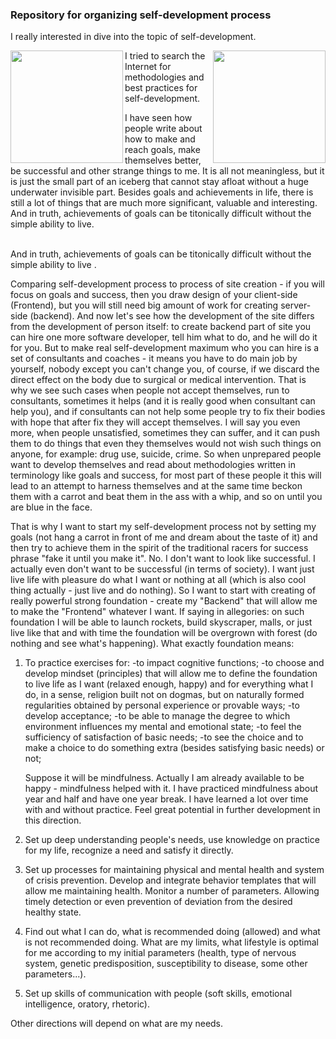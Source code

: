 ### Repository for organizing self-development process


I really interested in dive into the topic of self-development.

<img src="https://user-images.githubusercontent.com/45210795/182029712-c64b62a8-10b3-4b1f-afe4-b1275c2a1915.jpg" align="left" height="180"/>
<img src="https://user-images.githubusercontent.com/45210795/182029621-151078c0-2fa0-4fba-a9fe-88566e78bcec.jpg" align="right" height="180"/>

I tried to search the Internet for methodologies and best practices for self-development.<br>

I have seen how people write about how to make and reach goals, make themselves better, be successful and other strange things to me.
It is all not meaningless, but it is just the small part of an iceberg that cannot stay afloat without a huge underwater invisible part.
Besides goals and achievements in life, there is still a lot of things that are much more significant, valuable and interesting.
And in truth, achievements of goals can be titonically difficult without the simple ability to live.

<br clear="left"/>
And in truth, achievements of goals can be titonically difficult without the simple ability to live <titonically difficult picture>.

Comparing self-development process to process of site creation - if you will focus on goals and success, then you draw design of your client-side (Frontend), but you will still need big amount of work for creating server-side (backend). And now let's see how the development of the site differs from the development of person itself: to create backend part of site you can hire one more software developer, tell him what to do, and he will do it for you. But to make real self-development maximum who you can hire is a set of consultants and coaches - it means you have to do main job by yourself, nobody except you can't change you, of course, if we discard the direct effect on the body due to surgical or medical intervention. That is why we see such cases when people not accept themselves, run to consultants, sometimes it helps (and it is really good when consultant can help you), and if consultants can not help some people try to fix their bodies with hope that after fix they will accept themselves. I will say you even more, when people unsatisfied, sometimes they can suffer, and it can push them to do things that even they themselves would not wish such things on anyone, for example: drug use, suicide, crime. So when unprepared people want to develop themselves and read about methodologies written in terminology like goals and success, for most part of these people it this will lead to an attempt to harness themselves and at the same time beckon them with a carrot and beat them in the ass with a whip, and so on until you are blue in the face.


That is why I want to start my self-development process not by setting my goals (not hang a carrot in front of me and dream about the taste of it) and then try to achieve them in the spirit of the traditional racers for success phrase "fake it until you make it". No. I don't want to look like successful. I actually even don't want to be successful (in terms of society). I want just live life with pleasure do what I want or nothing at all (which is also cool thing actually - just live and do nothing).
So I want to start with creating of really powerful strong foundation - create my "Backend" that will allow me to make the "Frontend" whatever I want. If saying in allegories: on such foundation I will be able to launch rockets, build skyscraper, malls, or just live like that and with time the foundation will be overgrown with forest (do nothing and see what's happening).
What exactly foundation means:
1. To practice exercises for:
   -to impact cognitive functions;
   -to choose and develop mindset (principles) that will allow me to define the foundation to live life as I want (relaxed enough, happy) and for everything what I do, in a sense, religion built not on dogmas, but on naturally formed regularities obtained by personal experience or provable ways;
   -to develop acceptance;
   -to be able to manage the degree to which environment influences my mental and emotional state;
   -to feel the sufficiency of satisfaction of basic needs;
   -to see the choice and to make a choice to do something extra (besides satisfying basic needs) or not;

   Suppose it will be mindfulness. Actually I am already available to be happy - mindfulness helped with it. I have practiced mindfulness about year and half and have one year break. I have learned a lot over time with and without practice. Feel great potential in further development in this direction.
2. Set up deep understanding people's needs, use knowledge on practice for my life,
recognize a need and satisfy it directly.
3. Set up processes for maintaining physical and mental health and system of crisis prevention.
   Develop and integrate behavior templates that will allow me maintaining health. Monitor a number of parameters. Allowing timely detection or even prevention of deviation from the desired healthy state.
4. Find out what I can do, what is recommended doing (allowed) and what is not recommended doing.
   What are my limits, what lifestyle is optimal for me according to my initial parameters (health, type of nervous system, genetic predisposition, susceptibility to disease, some other parameters...).
5. Set up skills of communication with people (soft skills, emotional intelligence, oratory, rhetoric).


Other directions will depend on what are my needs.
